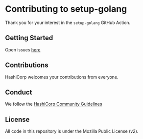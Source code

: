 # Contributing to setup-golang

Thank you for your interest in the `setup-golang` GitHub Action.

## Getting Started

Open issues [here](https://github.com/hashicorp/setup-golang)

## Contributions

HashiCorp welcomes your contributions from everyone.

## Conduct

We follow the [HashiCorp Community Guidelines](https://www.hashicorp.com/community-guidelines)

## License

All code in this repository is under the Mozilla Public License (v2).

